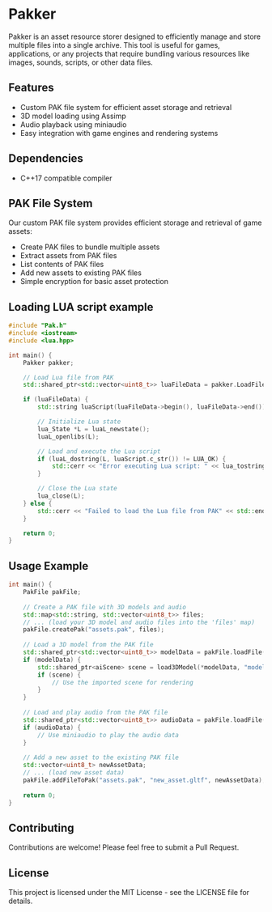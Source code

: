 # Pakker

Pakker is an asset resource storer designed to efficiently manage and store multiple files into a single archive. 
This tool is useful for games, applications, or any projects that require bundling various resources like images, sounds, scripts, or other data files.

## Features

- Custom PAK file system for efficient asset storage and retrieval
- 3D model loading using Assimp
- Audio playback using miniaudio
- Easy integration with game engines and rendering systems

## Dependencies

- C++17 compatible compiler

## PAK File System

Our custom PAK file system provides efficient storage and retrieval of game assets:

- Create PAK files to bundle multiple assets
- Extract assets from PAK files
- List contents of PAK files
- Add new assets to existing PAK files
- Simple encryption for basic asset protection

## Loading LUA script example

```cpp
#include "Pak.h"
#include <iostream>
#include <lua.hpp>

int main() {
    Pakker pakker;

    // Load Lua file from PAK
    std::shared_ptr<std::vector<uint8_t>> luaFileData = pakker.LoadFile("example.pak", "script.lua");

    if (luaFileData) {
        std::string luaScript(luaFileData->begin(), luaFileData->end());

        // Initialize Lua state
        lua_State *L = luaL_newstate();
        luaL_openlibs(L);

        // Load and execute the Lua script
        if (luaL_dostring(L, luaScript.c_str()) != LUA_OK) {
            std::cerr << "Error executing Lua script: " << lua_tostring(L, -1) << std::endl;
        }

        // Close the Lua state
        lua_close(L);
    } else {
        std::cerr << "Failed to load the Lua file from PAK" << std::endl;
    }

    return 0;
}
```

## Usage Example

```cpp
int main() {
    PakFile pakFile;
    
    // Create a PAK file with 3D models and audio
    std::map<std::string, std::vector<uint8_t>> files;
    // ... (load your 3D model and audio files into the 'files' map)
    pakFile.createPak("assets.pak", files);
    
    // Load a 3D model from the PAK file
    std::shared_ptr<std::vector<uint8_t>> modelData = pakFile.loadFile("assets.pak", "model.fbx");
    if (modelData) {
        std::shared_ptr<aiScene> scene = load3DModel(*modelData, "model.fbx");
        if (scene) {
            // Use the imported scene for rendering
        }
    }
    
    // Load and play audio from the PAK file
    std::shared_ptr<std::vector<uint8_t>> audioData = pakFile.loadFile("assets.pak", "sound.wav");
    if (audioData) {
        // Use miniaudio to play the audio data
    }
    
    // Add a new asset to the existing PAK file
    std::vector<uint8_t> newAssetData;
    // ... (load new asset data)
    pakFile.addFileToPak("assets.pak", "new_asset.gltf", newAssetData);
    
    return 0;
}
```

## Contributing
Contributions are welcome! Please feel free to submit a Pull Request.
## License
This project is licensed under the MIT License - see the LICENSE file for details.